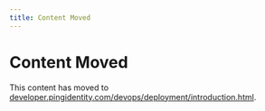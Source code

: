 ```yaml
---
title: Content Moved
---
```

# Content Moved

This content has moved to [developer.pingidentity.com/devops/deployment/introduction.html](https://developer.pingidentity.com/devops/deployment/introduction.html).
